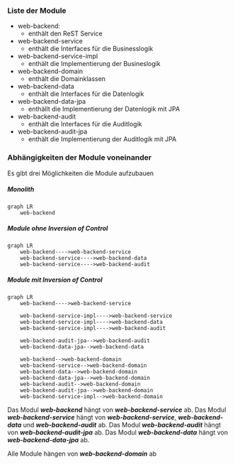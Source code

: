 
### Liste der Module
- web-backend: 
	- enthält den ReST Service 
- web-backend-service
	- enthält die Interfaces für die Businesslogik
- web-backend-service-impl
	- enthält die Implementierung der Busineslogik
- web-backend-domain
	- enthält die Domainklassen
- web-backend-data
	- enthält die Interfaces für die Datenlogik
- web-backend-data-jpa
	- enthällt die Implementierung der Datenlogik mit JPA
- web-backend-audit
	- enthält die Interfaces für die Auditlogik
- web-backend-audit-jpa
	- enthält die Implementierung der Auditlogik mit JPA

### Abhängigkeiten der Module voneinander

Es gibt drei Möglichkeiten die Module aufzubauen

##### Monolith
```mermaid
graph LR
	web-backend
```
##### Module ohne ***Inversion of Control***
```mermaid
graph LR
	web-backend---->web-backend-service
	web-backend-service---->web-backend-data
	web-backend-service---->web-backend-audit
```

##### Module mit ***Inversion of Control***
```mermaid
graph LR
	web-backend---->web-backend-service
	
	web-backend-service-impl---->web-backend-service
	web-backend-service-impl---->web-backend-data
	web-backend-service-impl---->web-backend-audit
	
	web-backend-audit-jpa-->web-backend-audit
	web-backend-data-jpa-->web-backend-data

	web-backend-->web-backend-domain
	web-backend-service-->web-backend-domain
	web-backend-data-->web-backend-domain
	web-backend-data-jpa-->web-backend-domain
	web-backend-audit-->web-backend-domain
	web-backend-audit-jpa-->web-backend-domain
	web-backend-service-impl-->web-backend-domain
```

Das Modul ***web-backend*** hängt von ***web-backend-service*** ab.
Das Modul ***web-backend-service*** hängt von ***web-backend-service***, ***web-backend-data*** und ***web-backend-audit*** ab.
Das Modul ***web-backend-audit*** hängt von ***web-backend-audit-jpa*** ab.
Das Modul ***web-backend-data*** hängt von ***web-backend-data-jpa*** ab.

Alle Module hängen von ***web-backend-domain*** ab